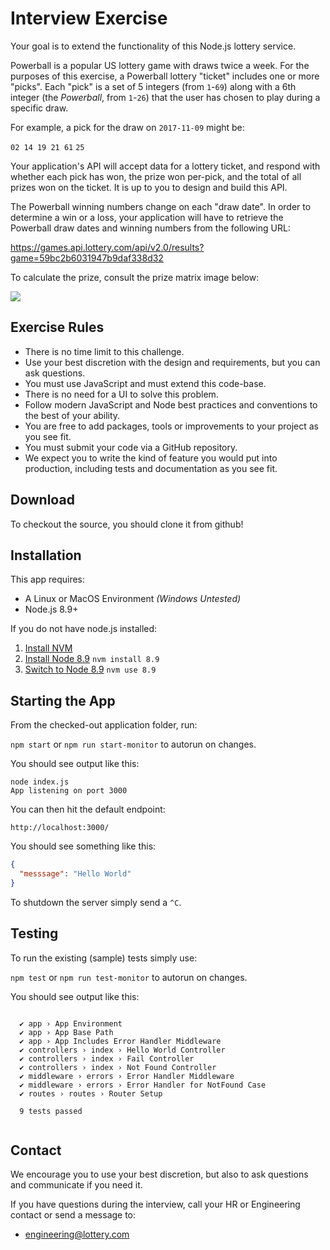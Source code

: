 # Interview Exercise

Your goal is to extend the functionality of this Node.js lottery service. 

Powerball is a popular US lottery game with draws twice a week.  For the purposes of this exercise, a Powerball lottery "ticket" includes one or more "picks".  Each "pick" is a set of 5 integers (from `1`-`69`) along with a 6th integer (the _Powerball_, from `1`-`26`) that the user has chosen to play during a specific draw. 

For example, a pick for the draw on `2017-11-09` might be: 

`02 14 19 21 61` `25`

Your application's API will accept data for a lottery ticket, and respond with whether each pick has won, the prize won per-pick, and the total of all prizes won on the ticket.  It is up to you to design and build this API. 

The Powerball winning numbers change on each "draw date". In order to determine a win or a loss, your application will have to retrieve the Powerball draw dates and winning numbers from the following URL: 

https://games.api.lottery.com/api/v2.0/results?game=59bc2b6031947b9daf338d32

To calculate the prize, consult the prize matrix image below: 

![](https://raw.githubusercontent.com/autolotto/interview/master/powerball_rules.png)



## Exercise Rules

- There is no time limit to this challenge.
- Use your best discretion with the design and requirements, but you can ask questions.
- You must use JavaScript and must extend this code-base. 
- There is no need for a UI to solve this problem. 
- Follow modern JavaScript and Node best practices and conventions to the best of your ability.
- You are free to add packages, tools or improvements to your project as you see fit.
- You must submit your code via a GitHub repository. 
- We expect you to write the kind of feature you would put into production, including tests and documentation as you see fit.


## Download

To checkout the source, you should clone it from github! 

## Installation

This app requires: 

- A Linux or MacOS Environment *(Windows Untested)*
- Node.js 8.9+

If you do not have node.js installed: 

1. [Install NVM](https://github.com/creationix/nvm#installation)
2. [Install Node 8.9](https://github.com/creationix/nvm#usage) `nvm install 8.9`
3. [Switch to Node 8.9](https://github.com/creationix/nvm#usage) `nvm use 8.9`

## Starting the App

From the checked-out application folder, run: 

`npm start` or `npm run start-monitor` to autorun on changes.

You should see output like this: 

```
node index.js
App listening on port 3000
```

You can then hit the default endpoint: 

`http://localhost:3000/`

You should see something like this: 

```json
{
  "messsage": "Hello World"
}
```

To shutdown the server simply send a `^C`.

## Testing

To run the existing (sample) tests simply use: 

`npm test` or `npm run test-monitor` to autorun on changes.

You should see output like this: 

```
  
  ✔ app › App Environment
  ✔ app › App Base Path
  ✔ app › App Includes Error Handler Middleware
  ✔ controllers › index › Hello World Controller
  ✔ controllers › index › Fail Controller
  ✔ controllers › index › Not Found Controller
  ✔ middleware › errors › Error Handler Middleware
  ✔ middleware › errors › Error Handler for NotFound Case
  ✔ routes › routes › Router Setup
  
  9 tests passed
  
```

## Contact

We encourage you to use your best discretion, but also to ask questions and communicate if you need it.  

If you have questions during the interview, call your HR or Engineering contact or send a message to: 

- [engineering@lottery.com](mailto:engineering@lottery.com)



 
